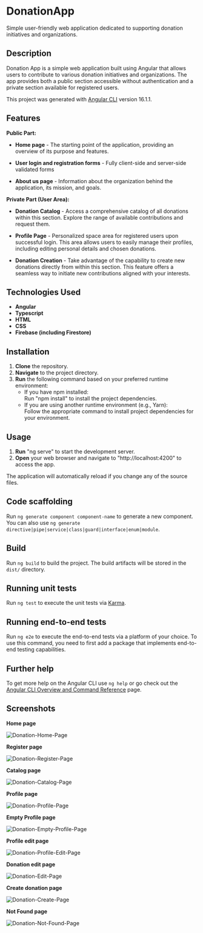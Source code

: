 # DonationApp
Simple user-friendly web application dedicated to supporting donation initiatives and organizations.
## Description

Donation App is a simple web application built using Angular that allows users to contribute to various donation initiatives and organizations. The app provides both a public section accessible without authentication and a private section available for registered users.

This project was generated with [Angular CLI](https://github.com/angular/angular-cli) version 16.1.1.

## Features

**Public Part:**

-  **Home page** - The starting point of the application, providing an overview of its purpose and features. 

-  **User login and registration forms** - Fully client-side and server-side validated forms

-  **About us page** - Information about the organization behind the application, its mission, and goals.

**Private Part (User Area):**      

-  **Donation Catalog** - Access a comprehensive catalog of all donations within this section. Explore the range of available contributions and request them.

-  **Profile Page** - Personalized space area for registered users upon successful login. This area allows users to easily manage their profiles, including editing personal details and chosen donations.
  
-  **Donation Creation** - Take advantage of the capability to create new donations directly from within this section. This feature offers a seamless way to initiate new contributions aligned with your interests.

  ## Technologies Used

-  **Angular**
-  **Typescript**
-  **HTML**
-  **CSS**
-  **Firebase (including Firestore)**

## Installation

1. **Clone** the repository.
2. **Navigate** to the project directory.
3. **Run** the following command based on your preferred runtime environment:
   - If you have npm installed:   
     Run "npm install" to install the project dependencies.
   - If you are using another runtime environment (e.g., Yarn):   
     Follow the appropriate command to install project dependencies for your environment.

## Usage

1. **Run** "ng serve" to start the development server.
2. **Open** your web browser and navigate to "http://localhost:4200" to access the app.
   
  The application will automatically reload if you change any of the source files.

## Code scaffolding

Run `ng generate component component-name` to generate a new component. You can also use `ng generate directive|pipe|service|class|guard|interface|enum|module`.

## Build

Run `ng build` to build the project. The build artifacts will be stored in the `dist/` directory.

## Running unit tests

Run `ng test` to execute the unit tests via [Karma](https://karma-runner.github.io).

## Running end-to-end tests

Run `ng e2e` to execute the end-to-end tests via a platform of your choice. To use this command, you need to first add a package that implements end-to-end testing capabilities.

## Further help

To get more help on the Angular CLI use `ng help` or go check out the [Angular CLI Overview and Command Reference](https://angular.io/cli) page.

## Screenshots

**Home page**

![Donation-Home-Page](https://github.com/Klunkoff/DONATION-APP/assets/111648794/90c6108d-69a7-4a6a-a19f-76060678389d)

**Register page**

![Donation-Register-Page](https://github.com/Klunkoff/DONATION-APP/assets/111648794/de66ff28-e885-495b-9b24-9e62df27a414)

**Catalog page**

![Donation-Catalog-Page](https://github.com/Klunkoff/DONATION-APP/assets/111648794/0f3c15af-ed44-437f-847a-c0f6c5c4f055)

**Profile page**

![Donation-Profile-Page](https://github.com/Klunkoff/DONATION-APP/assets/111648794/9724cb16-1d53-4b79-94af-61f529b5bba3)

**Empty Profile page**

![Donation-Empty-Profile-Page](https://github.com/Klunkoff/DONATION-APP/assets/111648794/dc47d50c-624b-4316-81d5-2be1095f407d)

**Profile edit page**

![Donation-Profile-Edit-Page](https://github.com/Klunkoff/DONATION-APP/assets/111648794/4dcf8115-f803-461d-8925-055708b58957)

**Donation edit page**

![Donation-Edit-Page](https://github.com/Klunkoff/DONATION-APP/assets/111648794/5acaae53-cb97-4888-bd73-ebd512508a0c)

**Create donation page**

![Donation-Create-Page](https://github.com/Klunkoff/DONATION-APP/assets/111648794/24d9cf99-f3df-423b-a6fd-7680a36610c2)

**Not Found page**

![Donation-Not-Found-Page](https://github.com/Klunkoff/DONATION-APP/assets/111648794/7ed79dc3-4d5b-4724-be9e-49c08df28324)

